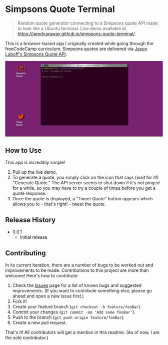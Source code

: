 # Simpsons Quote Terminal
> Random quote generator connecting to a Simpsons quote API made to look like a Ubuntu terminal. Live demo available at https://jaredcaraway.github.io/simpsons-quote-terminal/.

This is a browser-based app I originally created while going through the freeCodeCamp curriculum. Simpsons quotes are delivered via [Jason Luboff's Simpsons Quote API](https://thesimpsonsquoteapi.glitch.me).

![Screenshot of Simpsons Quote Terminal app on desktop](img/Screenshot-of-simpsons-quote-terminal.png)

## How to Use

This app is incredibly simple! 

1. Pull up the live demo. 
2. To generate a quote, you simply click on the icon that says (wait for it!) "Generate Quote." The API server seems to shut down if it's not pinged for a while, so you may have to try a couple of times before you get a quote response.
3. Once the quote is displayed, a "Tweet Quote" button appears which allows you to - that's right! - tweet the quote.

## Release History

* 0.0.1
    * Initial release

## Contributing

In its current iteration, there are a number of bugs to be worked out and improvements to be made. Contributions to this project are more than welcome! Here's how to contribute:

1. Check the [Issues](https://github.com/jaredcaraway/simpsons-quote-terminal/issues) page for a list of known bugs and suggested improvements. (If you want to contribute something else, please go ahead and open a new issue first.)
1. Fork it!
1. Create your feature branch (`git checkout -b feature/fooBar`).
1. Commit your changes (`git commit -am 'Add some fooBar'`).
1. Push to the branch (`git push origin feature/fooBar`).
1. Create a new pull request.

That's it! All contributors will get a mention in this readme. (As of now, I am the sole contributor.)
